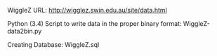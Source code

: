 WiggleZ URL:
http://wigglez.swin.edu.au/site/data.html

Python (3.4) Script to write data in the proper binary format:
WiggleZ-data2bin.py

Creating Database:
WiggleZ.sql